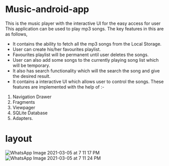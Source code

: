# Music-android-app


This is the music player with the interactive UI for the easy access for user
This application can be used to play mp3 songs. The key features in this are as follows,
* It contains the ability to fetch all the mp3 songs from the Local Storage. 
* User can create his/her favourites playlist.
* Favourites playlist will be permanent until user deletes the songs.
* User can also add some songs to the currently playing song list which will be temporary.
* It also has search functionality which will the search the song and give the desired result.
* It contains a interactive UI which allows user to control the songs. 
These features are implemented with the help of :-
1. Navigation Drawer
2. Fragments
3. Viewpager
4. SQLite Database
5. Adapters.


# layout

![WhatsApp Image 2021-03-05 at 7 11 17 PM](https://user-images.githubusercontent.com/58349839/110129294-cc1b6280-7ded-11eb-8827-50ef780bd181.jpeg)
![WhatsApp Image 2021-03-05 at 7 11 24 PM](https://user-images.githubusercontent.com/58349839/110129311-d2a9da00-7ded-11eb-809b-735318ed07a5.jpeg)

